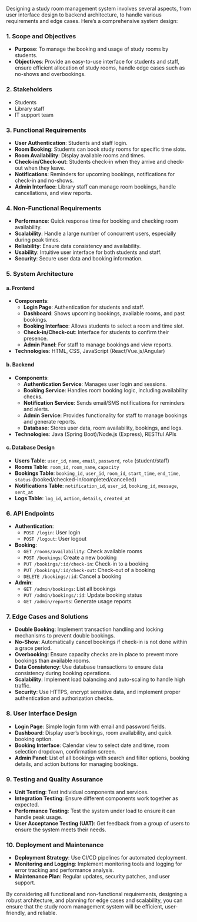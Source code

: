 Designing a study room management system involves several aspects, from user interface design to backend architecture, to handle various requirements and edge cases. Here’s a comprehensive system design:

### 1. **Scope and Objectives**
- **Purpose**: To manage the booking and usage of study rooms by students.
- **Objectives**: Provide an easy-to-use interface for students and staff, ensure efficient allocation of study rooms, handle edge cases such as no-shows and overbookings.

### 2. **Stakeholders**
- Students
- Library staff
- IT support team

### 3. **Functional Requirements**
- **User Authentication**: Students and staff login.
- **Room Booking**: Students can book study rooms for specific time slots.
- **Room Availability**: Display available rooms and times.
- **Check-in/Check-out**: Students check-in when they arrive and check-out when they leave.
- **Notifications**: Reminders for upcoming bookings, notifications for check-in and no-shows.
- **Admin Interface**: Library staff can manage room bookings, handle cancellations, and view reports.

### 4. **Non-Functional Requirements**
- **Performance**: Quick response time for booking and checking room availability.
- **Scalability**: Handle a large number of concurrent users, especially during peak times.
- **Reliability**: Ensure data consistency and availability.
- **Usability**: Intuitive user interface for both students and staff.
- **Security**: Secure user data and booking information.

### 5. **System Architecture**

#### a. **Frontend**
- **Components**: 
  - **Login Page**: Authentication for students and staff.
  - **Dashboard**: Shows upcoming bookings, available rooms, and past bookings.
  - **Booking Interface**: Allows students to select a room and time slot.
  - **Check-in/Check-out**: Interface for students to confirm their presence.
  - **Admin Panel**: For staff to manage bookings and view reports.
- **Technologies**: HTML, CSS, JavaScript (React/Vue.js/Angular)

#### b. **Backend**
- **Components**:
  - **Authentication Service**: Manages user login and sessions.
  - **Booking Service**: Handles room booking logic, including availability checks.
  - **Notification Service**: Sends email/SMS notifications for reminders and alerts.
  - **Admin Service**: Provides functionality for staff to manage bookings and generate reports.
  - **Database**: Stores user data, room availability, bookings, and logs.
- **Technologies**: Java (Spring Boot)/Node.js (Express), RESTful APIs

#### c. **Database Design**
- **Users Table**: `user_id`, `name`, `email`, `password`, `role` (student/staff)
- **Rooms Table**: `room_id`, `room_name`, `capacity`
- **Bookings Table**: `booking_id`, `user_id`, `room_id`, `start_time`, `end_time`, `status` (booked/checked-in/completed/cancelled)
- **Notifications Table**: `notification_id`, `user_id`, `booking_id`, `message`, `sent_at`
- **Logs Table**: `log_id`, `action`, `details`, `created_at`

### 6. **API Endpoints**
- **Authentication**:
  - `POST /login`: User login
  - `POST /logout`: User logout
- **Booking**:
  - `GET /rooms/availability`: Check available rooms
  - `POST /bookings`: Create a new booking
  - `PUT /bookings/:id/check-in`: Check-in to a booking
  - `PUT /bookings/:id/check-out`: Check-out of a booking
  - `DELETE /bookings/:id`: Cancel a booking
- **Admin**:
  - `GET /admin/bookings`: List all bookings
  - `PUT /admin/bookings/:id`: Update booking status
  - `GET /admin/reports`: Generate usage reports

### 7. **Edge Cases and Solutions**
- **Double Booking**: Implement transaction handling and locking mechanisms to prevent double bookings.
- **No-Show**: Automatically cancel bookings if check-in is not done within a grace period.
- **Overbooking**: Ensure capacity checks are in place to prevent more bookings than available rooms.
- **Data Consistency**: Use database transactions to ensure data consistency during booking operations.
- **Scalability**: Implement load balancing and auto-scaling to handle high traffic.
- **Security**: Use HTTPS, encrypt sensitive data, and implement proper authentication and authorization checks.

### 8. **User Interface Design**
- **Login Page**: Simple login form with email and password fields.
- **Dashboard**: Display user’s bookings, room availability, and quick booking option.
- **Booking Interface**: Calendar view to select date and time, room selection dropdown, confirmation screen.
- **Admin Panel**: List of all bookings with search and filter options, booking details, and action buttons for managing bookings.

### 9. **Testing and Quality Assurance**
- **Unit Testing**: Test individual components and services.
- **Integration Testing**: Ensure different components work together as expected.
- **Performance Testing**: Test the system under load to ensure it can handle peak usage.
- **User Acceptance Testing (UAT)**: Get feedback from a group of users to ensure the system meets their needs.

### 10. **Deployment and Maintenance**
- **Deployment Strategy**: Use CI/CD pipelines for automated deployment.
- **Monitoring and Logging**: Implement monitoring tools and logging for error tracking and performance analysis.
- **Maintenance Plan**: Regular updates, security patches, and user support.

By considering all functional and non-functional requirements, designing a robust architecture, and planning for edge cases and scalability, you can ensure that the study room management system will be efficient, user-friendly, and reliable.